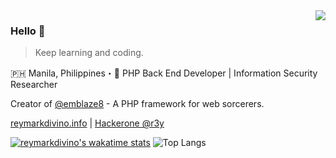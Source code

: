 <img align="right" src="https://github-readme-stats.vercel.app/api?username=reymarkdivino&show_icons=true&icon_color=805AD5&text_color=718096&bg_color=ffffff&count_private=true" />

### Hello 👋

> Keep learning and coding.

🇵🇭 Manila, Philippines・🚀 PHP Back End Developer | Information Security Researcher

Creator of [@emblaze8](https://github.com/emblaze8) - A PHP framework for web sorcerers.

[reymarkdivino.info](https://reymarkdivino.info/) | [Hackerone @r3y](https://hackerone.com/r3y/resume)

[![reymarkdivino's wakatime stats](https://github-readme-stats.vercel.app/api/wakatime?username=reymarkdivino)](https://github.com/reymarkdivino/github-readme-stats)
![Top Langs](https://github-readme-stats.vercel.app/api/top-langs/?username=reymarkdivino&layout=compact&hide_title=false)

